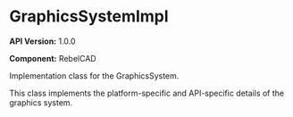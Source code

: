 # GraphicsSystemImpl

**API Version:** 1.0.0

**Component:** RebelCAD

Implementation class for the GraphicsSystem.

This class implements the platform-specific and API-specific
details of the graphics system.

